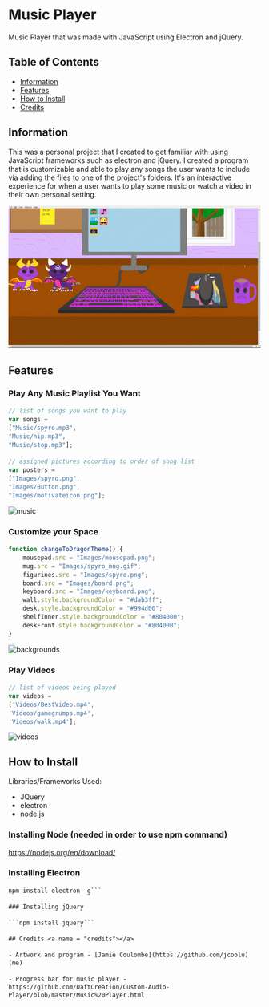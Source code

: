 # Music Player

Music Player that was made with JavaScript using Electron and jQuery. 

## Table of Contents

- [Information](#information)
- [Features](#Features)
- [How to Install](#how-to-install)
- [Credits](#credits) 
 
## Information <a name = "information"> </a>

This was a personal project that I created to get familiar with using JavaScript frameworks such as electron and jQuery. 
I created a program that is customizable and able to 
play any songs the user wants to include via adding the files to one of the project's folders. 
It's an interactive experience for when a user 
wants to play some music or watch a video in their own personal setting. 
 
![opening](/ReadmeVI/musicplayeropening.gif)
 
## Features <a name = "Features"></a> 

### Play Any Music Playlist You Want

```javascript
// list of songs you want to play
var songs = 
["Music/spyro.mp3", 
"Music/hip.mp3", 
"Music/stop.mp3"];

// assigned pictures according to order of song list
var posters = 
["Images/spyro.png", 
"Images/Button.png", 
"Images/motivateicon.png"];
```

![music](/ReadmeVI/music.gif)

### Customize your Space

```javascript
function changeToDragonTheme() {
	mousepad.src = "Images/mousepad.png";
	mug.src = "Images/spyro_mug.gif";
	figurines.src = "Images/spyro.png";
	board.src = "Images/board.png";
	keyboard.src = "Images/keyboard.png";
	wall.style.backgroundColor = "#dab3ff";
	desk.style.backgroundColor = "#994d00";
	shelfInner.style.backgroundColor = "#804000";
	deskFront.style.backgroundColor = "#804000";
}
```

![backgrounds](/ReadmeVI/backgrounds.gif)

### Play Videos 
 
```javascript
// list of videos being played
var videos = 
['Videos/BestVideo.mp4', 
'Videos/gamegrumps.mp4', 
'Videos/walk.mp4'];
``` 
 
![videos](/ReadmeVI/videos.gif) 
 
## How to Install <a name = "how-to-install"></a>

Libraries/Frameworks Used:
 - JQuery
 - electron
 - node.js
 
### Installing Node (needed in order to use npm command)

https://nodejs.org/en/download/
 
### Installing Electron

```command
npm install electron -g```
 
### Installing jQuery

```npm install jquery```
 
## Credits <a name = "credits"></a>

- Artwork and program - [Jamie Coulombe](https://github.com/jcoolu) (me)

- Progress bar for music player - 
https://github.com/DaftCreation/Custom-Audio-Player/blob/master/Music%20Player.html
